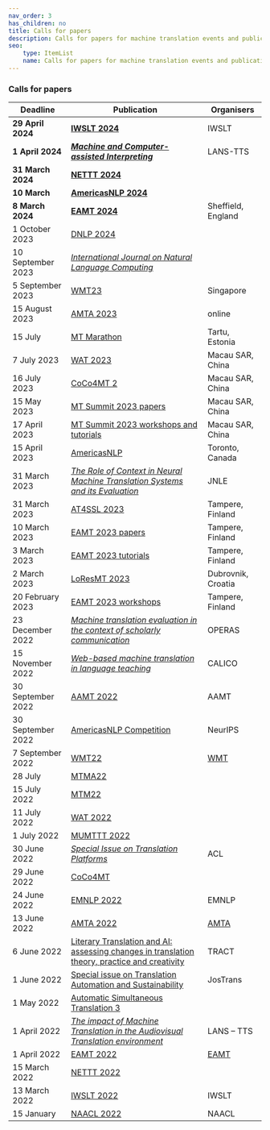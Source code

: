 ```yaml
---
nav_order: 3
has_children: no
title: Calls for papers
description: Calls for papers for machine translation events and publications
seo:
    type: ItemList
    name: Calls for papers for machine translation events and publications
---
```


### Calls for papers

| Deadline | Publication | Organisers |
| --- | --- | --- |
| **29 April 2024** | [**IWSLT 2024**](/iwslt2024) | IWSLT |
| **1 April 2024** | [***Machine and Computer-assisted Interpreting***](https://lans-tts.uantwerpen.be/index.php/LANS-TTS/announcement/view/24) | LANS-TTS |
| **31 March 2024** | [**NETTT 2024**](/nettt2024) |  |
| **10 March** | [**AmericasNLP 2024**](/americaslnlp2024) | |
| **8 March 2024** | [**EAMT 2024**](/eamt2024) | Sheffield, England |
| 1 October 2023 | [DNLP 2024](https://aisca2024.org/dnlp/index) |  |
| 10 September 2023 | [*International Journal on Natural Language Computing*](https://airccse.org/journal/ijnlc/) | |
| 5 September 2023 | [WMT23](/wmt23) | Singapore |
| 15 August 2023 | [AMTA 2023](/amta2023) | online |
| 15 July | [MT Marathon](/mtm2023) | Tartu, Estonia |
| 7 July 2023 | [WAT 2023](/wat2023) | Macau SAR, China |
| 16 July 2023 | [CoCo4MT 2](/coco4mt-2) | Macau SAR, China |
| 15 May 2023 | [MT Summit 2023 papers](/mtsummit2023) | Macau SAR, China |
| 17 April 2023 | [MT Summit 2023 workshops and tutorials](/mtsummit2023) | Macau SAR, China |
| 15 April 2023 | [AmericasNLP](/americasnlp2023) | Toronto, Canada |
| 31 March 2023 | [*The Role of Context in Neural Machine Translation Systems and its Evaluation*](https://sites.google.com/dcu.ie/nlecontextnmt/home) | JNLE |
| 31 March 2023 | [AT4SSL 2023](/at4ssl2023) | Tampere, Finland |
| 10 March 2023 | [EAMT 2023 papers](/eamt2023) | Tampere, Finland |
| 3 March 2023 | [EAMT 2023 tutorials](/eamt2023) | Tampere, Finland |
| 2 March 2023 | [LoResMT 2023](/loresmt2023) | Dubrovnik, Croatia |
| 20 February 2023 | [EAMT 2023 workshops](/eamt2023) | Tampere, Finland |
| 23 December 2022 | [*Machine translation evaluation in the context of scholarly communication*](https://www.operas-eu.org/machine-translation-evaluation-in-the-context-of-scholarly-communication-open-call/) | OPERAS |
| 15 November 2022 | [*Web-based machine translation in language teaching*](https://calico.org/calico-journal-special-issue-machine-translation-call-for-papers/) | CALICO |
| 30 September 2022 | [AAMT 2022](https://www.aamt.info/event/aamttokyo2022/aamttokyo2022-kobo/) | AAMT |
| 30 September 2022 | [AmericasNLP Competition](http://turing.iimas.unam.mx/americasnlp/st.html) | NeurIPS |
| 7 September 2022 | [WMT22](/wmt22) | [WMT](/wmt22) |
| 28 July | [MTMA22](/mtma2022) | |
| 15 July 2022 | [MTM22](/mtm2022) | |
| 11 July 2022 | [WAT 2022](/wat2022) | |
| 1 July 2022 | [MUMTTT 2022](/mumttt2022) | |
| 30 June 2022 | [*Special Issue on Translation Platforms*](https://www.aclweb.org/portal/content/special-issue-translation-platforms) | ACL |
| 29 June 2022 | [CoCo4MT](https://sites.google.com/view/coco4mt) | |
| 24 June 2022 | [EMNLP 2022](https://2022.emnlp.org/calls/papers/Overview) | EMNLP |
| 13 June 2022 | [AMTA 2022](/amta2022) | [AMTA](/amta) |
| 6 June 2022 | [Literary Translation and AI: assessing changes in translation theory, practice and creativity](/lit-translation-and-ai) | TRACT |
| 1 June 2022 | [Special issue on Translation Automation and Sustainability](https://jostrans.org/2b.3%20Jostrans%20SI%2041.pdf) | JosTrans |
| 1 May 2022 | [Automatic Simultaneous Translation 3](https://autosimtrans.github.io/cfp) | |
| 1 April 2022 | [*The impact of Machine Translation in the Audiovisual Translation environment*](https://lans-tts.uantwerpen.be/index.php/LANS-TTS/announcement/view/21) | LANS – TTS |
| 1 April 2022 | [EAMT 2022](/eamt2022) | [EAMT](/eamt) |
| 15 March 2022 | [NETTT 2022](/nettt2022) | |
| 13 March 2022 | [IWSLT 2022](/iwslt2022) | IWSLT |
| 15 January | [NAACL 2022](https://2022.naacl.org/calls/papers/#paper-submission-details) | NAACL |
